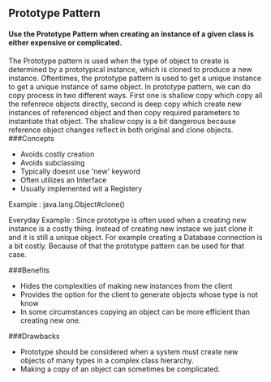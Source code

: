 ## Prototype Pattern

#### Use the Prototype Pattern when creating an instance of a given class is either expensive or complicated.

The Prototype pattern is used when the type of object to 
create is determined by a prototypical instance, which is cloned to produce a new instance.
Oftentimes, the prototype pattern is used to get a unique instance to get a unique instance of same object.
In prototype pattern, we can do copy process in two different ways. First one is shallow copy which copy all the refenrece objects directly, second is deep copy which create new instances  of referenced object and then copy required parameters to instantiate that object. The shallow copy is a bit dangerous because reference object changes reflect in both original and clone objects.
###Concepts

- Avoids costly creation
- Avoids subclassing
- Typically doesnt use 'new' keyword
- Often utilizes an Interface
- Usually implemented wit a Registery

Example : java.lang.Object#clone()

Everyday Example : Since prototype is often used when a creating new instance is a costly thing. 
Instead of creating new instace we just clone it and it is still a unique object. For example creating a Database connection
is a bit costly. Because of that the prototype pattern can be used for that case.


 ###Benefits
 - Hides the complexities of making new instances from the client
 - Provides the option for the client to generate objects whose type is not know
 - In some circumstances copying an object can be more efficient than creating new one.
 
 ###Drawbacks
 - Prototype should be considered when a system must create new objects of many types in a complex class hierarchy.
 - Making a copy of an object can sometimes be complicated.
